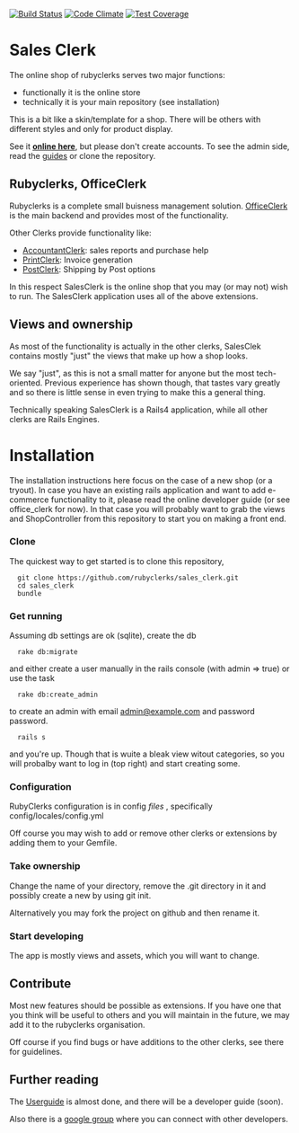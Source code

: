 [![Build Status](https://travis-ci.org/rubyclerks/sales_clerk.svg?branch=master)](https://travis-ci.org/rubyclerks/sales_clerk)
[![Code Climate](https://codeclimate.com/github/rubyclerks/sales_clerk/badges/gpa.svg)](https://codeclimate.com/github/rubyclerks/sales_clerk)
[![Test Coverage](https://codeclimate.com/github/rubyclerks/sales_clerk/badges/coverage.svg)](https://codeclimate.com/github/rubyclerks/sales_clerk)

# Sales Clerk

The online shop of rubyclerks serves two major functions:

- functionally it is the online store
- technically it is your main repository (see installation)

This is a bit like a skin/template for a shop. There will be others with different styles and only for product display. 

See it [**online here**](http://auringostaitaan.fi/), but please don't create accounts. To see the admin side, read the
[guides](http://rubyclerks.org/user_guide/01_index.html) or clone the repository.

## Rubyclerks, OfficeClerk

Rubyclerks is a complete small buisness management solution. 
[OfficeClerk](https://github.com/rubyclerks/office_clerk) is the main backend and provides most of the functionality.

Other Clerks provide functionality like:

- [AccountantClerk](https://github.com/rubyclerks/accountant_clerk): sales reports and purchase help
- [PrintClerk](https://github.com/rubyclerks/print_clerk): Invoice generation
- [PostClerk](https://github.com/rubyclerks/post_clerk): Shipping by Post options

In this respect SalesClerk is the online shop that you may (or may not) wish to run. 
The SalesClerk application uses all of the above extensions.

## Views and ownership

As most of the functionality is actually in the other clerks, 
SalesClek contains mostly "just" the views that make up how a shop looks.

We say "just", as this is not a small matter for anyone but the most tech-oriented. Previous experience has shown 
though, that tastes vary greatly and so there is little sense in even trying to make this a general thing.

Technically speaking SalesClerk is a Rails4 application, while all other clerks are Rails Engines.

# Installation

The installation instructions here focus on the case of a new shop (or a tryout). In case you have an existing rails application and want to add e-commerce functionality to it, please read the online developer guide (or see office_clerk for now). In that case you will probably want to grab the views and ShopController from this repository to start you 
on making a front end.

### Clone

The quickest way to get started is to clone this repository, 

```
  git clone https://github.com/rubyclerks/sales_clerk.git
  cd sales_clerk
  bundle
```

### Get running

Assuming db settings are ok (sqlite), create the db

```
  rake db:migrate
```

and either create a user manually in the rails console (with admin => true) or use the task

```
  rake db:create_admin
```

to create an admin with email admin@example.com and password password.

```
  rails s
```

and you're up. Though that is wuite a bleak view witout categories, so you will probalby want to log in (top right)
and start creating some.
 
### Configuration

RubyClerks configuration is in config *files* , specifically config/locales/config.yml

Off course you may wish to add or remove other clerks or extensions by adding them to your Gemfile.

### Take ownership

Change the name of your directory, remove the .git directory in it and possibly create a new by using git init.

Alternatively you may fork the project on github and then rename it.

### Start developing

The app is mostly views and assets, which you will want to change.

## Contribute

Most new features should be possible as extensions. If you have one that you think will be useful to others and you will maintain in the future, we may add it to the rubyclerks organisation.

Off course if you find bugs or have additions to the other clerks, see there for guidelines.

## Further reading

The [Userguide](http://rubyclerks.org/user_guide/01_index.html) is almost done, and there will be a developer guide (soon).

Also there is a [google group](https://groups.google.com/forum/#!forum/rubyclerks) where you can connect with other developers.

